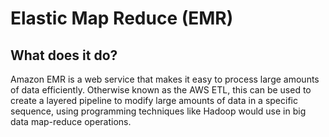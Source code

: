 # Elastic Map Reduce (EMR)

## What does it do?

Amazon EMR is a web service that makes it easy to process large amounts of data efficiently. Otherwise known as the AWS ETL, this can be used to create a layered pipeline to modify large amounts of data in a specific sequence, using programming techniques like Hadoop would use in big data map-reduce operations.